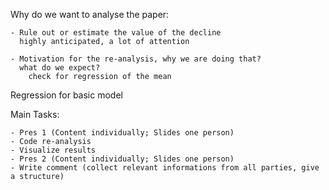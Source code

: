 Why do we want to analyse the paper:

    - Rule out or estimate the value of the decline
      highly anticipated, a lot of attention

    - Motivation for the re-analysis, why we are doing that? 
      what do we expect?
        check for regression of the mean
        
Regression for basic model

Main Tasks:

    - Pres 1 (Content individually; Slides one person)
    - Code re-analysis
    - Visualize results
    - Pres 2 (Content individually; Slides one person)
    - Write comment (collect relevant informations from all parties, give a structure)

